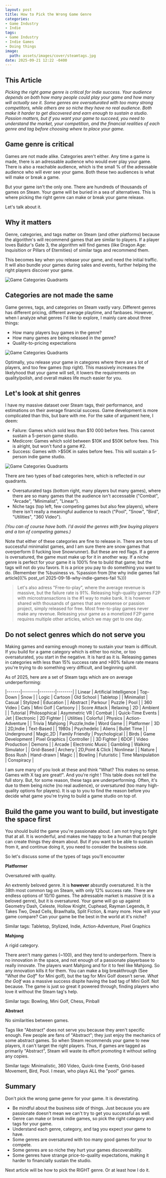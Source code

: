 ```yaml
---
layout: post
title: How to Pick the Wrong Game Genre
categories:
- Game Industry
- Indie
tags:
- Game Industry
- Indie Games
- Doing things
image:
  path: assets/images/cover/steamtags.jpg
date: 2025-09-21 12:22 -0400
---
```

## This Article
*Picking the right game genre is critical for indie success. Your audience depends on both how many people could play your game and how many will actually see it. Some genres are oversaturated with too many strong competitors, while others are so niche they have no real audience. Both make it harder to get discovered and earn enough to sustain a studio. Passion matters, but if you want your game to succeed, you need to understand the market, your competition, and the financial realities of each genre and tag before choosing where to place your game.*

## Game genre is critical
Games are not made alike. Categories aren't either. Any time a game is made, there is an adressable audience who would ever play your game. There is also a reachable audience, which is the small % of the adressable audience who will ever see your game. Both these two audiences is what will make or break a game. 

But your game isn't the only one. There are hundreds of thousands of games on Steam. Your game will be buried in a sea of alternatives. This is where picking the right genre can make or break your game release.

Let's talk about it.

## Why it matters
Genre, categories, and tags matter on Steam (and other platforms) because the algorithm's will recommend games that are similar to players. If a player loves Baldur's Gate 3, the algorithm will find games (like Dragon Age: Inquisition or Pillars of Eternities) of similar tags and recommend them.

This becomes key when you release your game, and need the initial traffic. It will also bundle your games during sales and events, further helping the right players discover your game.

![Game Categories Quadrants](assets/images/article/2025-09-morelikethis.png)



## Categories are not made the same
Game genres, tags, and categories on Steam vastly vary. Different genres has different pricing, different average playtime, and fanbases. However, when I analyze what genres I'd like to explore, I mainly care about three things:
- How many players buy games in the genre?
- How many games are being released in the genre?
- Quality-to-pricing expectations

![Game Categories Quadrants](assets/images/article/2025-09-quadrants.png)

Optimally, you release your game in categores where there are a lot of players, and too few games (top right). This massively increases the likelyhood that your game will sell, it lowers the requirements on quality/polish, and overall makes life much easier for you.

## Let's look at shit genres

I have my massive dataset over Steam tags, their performance, and estimations on their average financial success. Game development is more complicated than this, but bare with me. For the sake of argument here, I deem:
- Failure: Games which sold less than $10 000 before fees. This cannot sustain a 5-person game studio.
- Medicore: Games which sold between $10K and $50K before fees. This is alright, but won't fund a game #2.
- Success: Games with >$50K in sales before fees. This will sustain a 5-person indie game studio.

![Game Categories Quadrants](assets/images/article/Screenshot2025-09-21-122301.png)

There are two types of bad categories here, which is reflected in our quadrants.
- Oversaturated tags (bottom right, many players but many games), where there are so many games that the audience isn't accessable ("Combat", "Arcade", "Minimalist", "Linear"). 
- Niche tags (top left, few competing games but also few players), where there isn't really a meaningful audience to reach ("Pool", "Snow", "Bird", "Utilities", "360 Video").

*(You can of course have both. I'd avoid the genres with few buying players and a ton of competing games.)*

Note that either of these categories are fine to release in. There are tons of successful minimalist games, and I am sure there are snow games that overperform (I fucking love Snowrunner). But these are red flags. If a genre is oversatured, the game must make up for it in another way. If a niche genre is perfect for your game it is 100% fine to build that game; but the tags will not do you favors. It is a price you pay to do something you want to do. (Remember the %business vs. %passion from [the why indie games fail article]({% post_url 2025-09-18-why-indie-games-fail %}))

>Let's also adress "Free-to-play", where the average revenue is massive, but the failure rate is 91%. Releasing high-quality games F2P with microstransactions is the #1 way to make bank. It is however shared with thousands of games that are nonsense or passion project, simply released for free. Most free-to-play games never make any revenue. Releasing your game as a monetized F2P game requires multiple other articles, which we may get to one day. 

## Do not select genres which do not serve you
Making games and earning enough money to sustain your team is difficult. If you build for a game category which is either too niche, or too oversaturated, you start in the negative. It is hard as it is. Releasing games in categories with less than 15% success rate and >80% failure rate means you're trying to do something very difficult, and beginning uphill.

As of 2025, here are a set of Steam tags which are on average underperforming:

|-------|--------|--------|--------|
| Linear | Artificial Intelligence | Top-Down | Snow |
| Logic | Cartoon | Old School | Tabletop |
| Minimalist | Casual | Stylized | Education |
| Abstract | Parkour | Puzzle | Pool |
| 360 Video | Cats | Mini Golf | Cartoony |
| Score Attack | Relaxing | 2D | Ambient |
| Tutorial | Philosophical | Asymmetric VR | Combat |
| Quick-Time Events | Jet | Electronic | 2D Fighter |
| Utilities | Colorful | Physics | Action-Adventure |
| Trivia | Mahjong | Puzzle,Indie | Word Game |
| Platformer | 3D | 2D,Indie | Text-Based |
| 1980s | Psychedelic | Aliens | Bullet Time |
| Underground | Magic,2D | Family Friendly | Psychological |
| Birds | Game Development | Pixel Graphics | Controller |
| 3D Fighter | 6DOF | Video Production | Demons |
| Arcade | Electronic Music | Gambling | Walking Simulator |
| Grid-Based | Archery | 2D,Point & Click | Nonlinear |
| Nature | Boss Rush | Hand-drawn | Magic |
| Bowling | Futuristic | Time Manipulation | Conspiracy |

I am sure many of you look at these and think "What? This makes no sense. Games with X tag are great!". And you're right !
This table does not tell the full story. But, for some reason, these tags are underperforming. Often, it's due to them being niche (no real audience), or oversatured (too many high-quality options for players). It is up to you to find the reason before you decide what game you're trying to build a game studio on top of.


## Build the game you want to build, but investigate the space first
You should build the game you're passionate about. I am not trying to fight that at all. It is wonderful, and makes me happy to be a human that people can create things they dream about. But if you want to be able to sustain from it, and continue doing it, you need to consider the business side. 

So let's discuss some of the types of tags you'll encounter

**Platformer**

Oversatured with quality.

An extremly beloved genre. It is **however** absurdly oversatured. It is the 38th most common tag on Steam, with only 12% success rate. There are endless options of 10/10 games. The adressable market is massive (it is a beloved genre), but it is oversatured. Your game will go up against Geometry Dash, Celeste, Hollow Knight, Cuphead, Rayman Legends, It Takes Two, Dead Cells, Brawlhalla, Split Fiction, & many more. How will your game compare? Can your game be the best in the world at it's niche?

Similar tags: Tabletop, Stylized, Indie, Action-Adventure, Pixel Graphics

**Mahjong**

A rigid category.

There aren't many games (~100), and they tend to underperform. There is no innovation in the space, and not enough of a passionate playerbase to really innovate. The players want Mahjong and for it to feel like Mahjong. So any innovation kills it for them. You can make a big breakthrough (See "*What the Golf*" for Mini golf), but the tag for Mini Golf doesn't serve. *What the Golf* was a massive success dispite having the bad tag of Mini Golf. Not because. The game is just so great it powered through, finding players who love it without the Steam tag's help.

Similar tags: Bowling, Mini Golf, Chess, Pinball

**Abstract**

No similarities between games.

Tags like "Abstract" does not serve you because they aren't specific enough. Few people are fans of "Abstract"; they just enjoy the mechanics of some abstract games. So when Steam recommends your game to new players, it can't target the right players.
Thus, if games are tagged as primarily "Abstract", Steam will waste its effort promoting it without selling any copies. 

Similar tags: Minimalistic, 360 Video, Quick-time Events, Grid-based Movement, Bird, Pool.
I mean, who plays ALL the "pool" games.


## Summary
Don't pick the wrong game genre for your game. It is devestating. 
- Be mindful about the business side of things. Just because you are passionate doesn't mean we can't try to get you successful as well.
- Genre can make or break indie games, so pick the right category and tags for your game.
- Understand each genre, category, and tag you expect your game to have.
- Some genres are oversatured with too many good games for your to compete.
- Some genres are so niche they hurt your games discoverability.
- Some genres have strange price-to-quality expectations, making it harder to financially sustain the studio.

Next article will be how to pick the RIGHT genre. Or at least how I do it.
